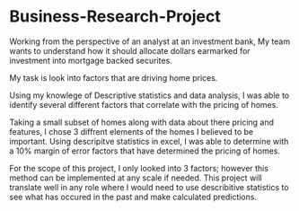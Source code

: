 # Business-Research-Project

Working from the perspective of an analyst at an investment bank, My team wants to understand how it should allocate dollars earmarked for investment into mortgage backed securites. 

My task is look into factors that are driving home prices. 

Using my knowlege of Descriptive statistics and data analysis, I was able to identify several different factors that correlate with the pricing of homes.

Taking a small subset of homes along with data about there pricing and features, I chose 3 diffrent elements of the homes I believed to be important. Using descripitve statistics in excel, I was able to determine with a 10% margin of error factors that have determined the pricing of homes. 

For the scope of this project, I only looked into 3 factors; however this method can be implemented at any scale if needed. This project will translate well in any role where I would need to use describitive statistics to see what has occured in the past and make calculated predictions. 
